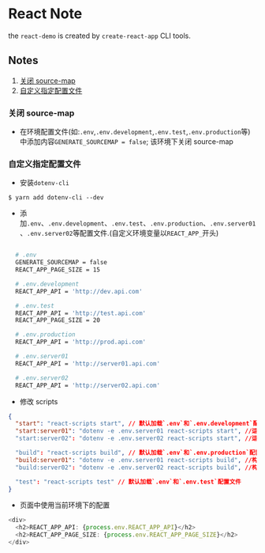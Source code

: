 # React Note

the `react-demo` is created by `create-react-app` CLI tools.

## Notes

1. [关闭 source-map](#close-source-map)
2. [自定义指定配置文件](#custom-specified-config)

<a name="close-source-map" id="close-source-map">

### 关闭 source-map

- 在环境配置文件(如:`.env`,`.env.development`,`.env.test`,`.env.production`等)中添加内容`GENERATE_SOURCEMAP = false`; 该环境下关闭 source-map

<a name="custom-specified-config" id="custom-specified-config">

### 自定义指定配置文件

- 安装`dotenv-cli`

```shell
$ yarn add dotenv-cli --dev
```

- 添加`.env`、`.env.development`、`.env.test`、`.env.production`、`.env.server01`、`.env.server02`等配置文件.(自定义环境变量以`REACT_APP_`开头)

```bash

  # .env
  GENERATE_SOURCEMAP = false
  REACT_APP_PAGE_SIZE = 15

  # .env.development
  REACT_APP_API = 'http://dev.api.com'

  # .env.test
  REACT_APP_API = 'http://test.api.com'
  REACT_APP_PAGE_SIZE = 20

  # .env.production
  REACT_APP_API = 'http://prod.api.com'

  # .env.server01
  REACT_APP_API = 'http://server01.api.com'

  # .env.server02
  REACT_APP_API = 'http://server02.api.com'

```

- 修改 scripts

```json
{
  "start": "react-scripts start", // 默认加载`.env`和`.env.development`配置文件
  "start:server01": "dotenv -e .env.server01 react-scripts start", //运行到server01上: 加载`.env`和`.env.server01`配置文件
  "start:server02": "dotenv -e .env.server02 react-scripts start", //运行到server02上: 加载`.env`和`.env.server02`配置文件

  "build": "react-scripts build", // 默认加载`.env`和`.env.production`配置文件
  "build:server01": "dotenv -e .env.server01 react-scripts build", //构建到server01上: 加载`.env`和`.env.server01`配置文件
  "build:server02": "dotenv -e .env.server02 react-scripts build", //构建到server02上: 加载`.env`和`.env.server02`配置文件

  "test": "react-scripts test" // 默认加载`.env`和`.env.test`配置文件
}
```

- 页面中使用当前环境下的配置

```js
<div>
  <h2>REACT_APP_API: {process.env.REACT_APP_API}</h2>
  <h2>REACT_APP_PAGE_SIZE: {process.env.REACT_APP_PAGE_SIZE}</h2>
</div>
```
